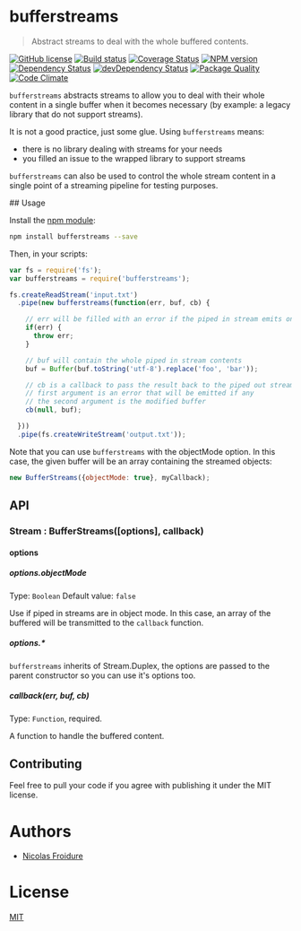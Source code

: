 [//]: # ( )
[//]: # (This file is automatically generated by a `metapak`)
[//]: # (module. Do not change it  except between the)
[//]: # (`content:start/end` flags, your changes would)
[//]: # (be overridden.)
[//]: # ( )
# bufferstreams
> Abstract streams to deal with the whole buffered contents.

[![GitHub license](https://img.shields.io/badge/license-MIT-blue.svg)](https://github.com/nfroidure/bufferstreams/blob/master/LICENSE)
[![Build status](https://secure.travis-ci.org/nfroidure/bufferstreams.svg)](https://travis-ci.org/nfroidure/bufferstreams)
[![Coverage Status](https://coveralls.io/repos/nfroidure/bufferstreams/badge.svg?branch=master)](https://coveralls.io/r/nfroidure/bufferstreams?branch=master)
[![NPM version](https://badge.fury.io/js/bufferstreams.svg)](https://npmjs.org/package/bufferstreams)
[![Dependency Status](https://david-dm.org/nfroidure/bufferstreams.svg)](https://david-dm.org/nfroidure/bufferstreams)
[![devDependency Status](https://david-dm.org/nfroidure/bufferstreams/dev-status.svg)](https://david-dm.org/nfroidure/bufferstreams#info=devDependencies)
[![Package Quality](http://npm.packagequality.com/shield/bufferstreams.svg)](http://packagequality.com/#?package=bufferstreams)
[![Code Climate](https://codeclimate.com/github/nfroidure/bufferstreams.svg)](https://codeclimate.com/github/nfroidure/bufferstreams)


[//]: # (::contents:start)

`bufferstreams` abstracts streams to allow you to deal with their whole content
 in a single buffer when it becomes necessary (by example: a legacy library that
 do not support streams).

It is not a good practice, just some glue. Using `bufferstreams` means:
* there is no library dealing with streams for your needs
* you filled an issue to the wrapped library to support streams

`bufferstreams` can also be used to control the whole stream content in a single
 point of a streaming pipeline for testing purposes.

## Usage

Install the [npm module](https://npmjs.org/package/bufferstreams):
```sh
npm install bufferstreams --save
```
Then, in your scripts:
```js
var fs = require('fs');
var bufferstreams = require('bufferstreams');

fs.createReadStream('input.txt')
  .pipe(new bufferstreams(function(err, buf, cb) {

    // err will be filled with an error if the piped in stream emits one.
    if(err) {
      throw err;
    }

    // buf will contain the whole piped in stream contents
    buf = Buffer(buf.toString('utf-8').replace('foo', 'bar'));

    // cb is a callback to pass the result back to the piped out stream
    // first argument is an error that will be emitted if any
    // the second argument is the modified buffer
    cb(null, buf);

  }))
  .pipe(fs.createWriteStream('output.txt'));
```

Note that you can use `bufferstreams` with the objectMode option. In this case,
 the given buffer will be an array containing the streamed objects:
```js
new BufferStreams({objectMode: true}, myCallback);
```

## API

### Stream : BufferStreams([options], callback)

#### options

##### options.objectMode
Type: `Boolean`
Default value: `false`

Use if piped in streams are in object mode. In this case, an array of the
 buffered will be transmitted to the `callback` function.

##### options.*

`bufferstreams` inherits of Stream.Duplex, the options are passed to the
 parent constructor so you can use it's options too.

##### callback(err, buf, cb)
Type: `Function`, required.

A function to handle the buffered content.

## Contributing
Feel free to pull your code if you agree with publishing it under the MIT license.

[//]: # (::contents:end)

# Authors
- [Nicolas Froidure](http://insertafter.com/en/index.html)

# License
[MIT](https://github.com/nfroidure/bufferstreams/blob/master/LICENSE)
